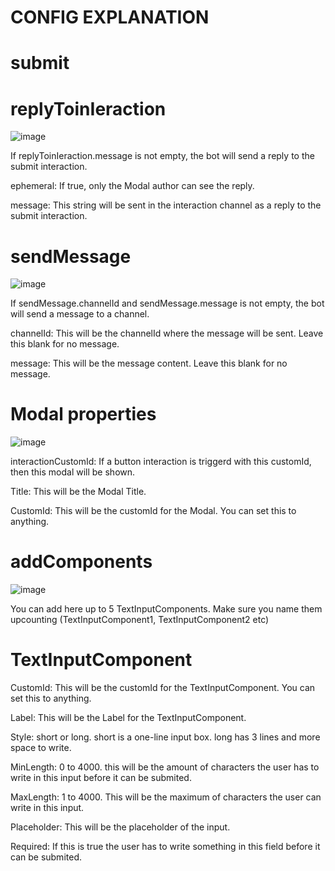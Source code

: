 # CONFIG EXPLANATION


# submit

# replyToinIeraction

![image](https://user-images.githubusercontent.com/55946112/162878422-151491f4-dbe2-4121-a856-b443ecbf52a8.png)
 



If replyToinIeraction.message is not empty, the bot will send a reply to the submit interaction.

ephemeral: If true, only the Modal author can see the reply.

message: This string will be sent in the interaction channel as a reply to the submit interaction.


# sendMessage 

![image](https://user-images.githubusercontent.com/55946112/162878468-1cb60ea1-f026-48c0-a1c3-a77eb122b014.png)




If sendMessage.channelId and sendMessage.message is not empty, the bot will send a message to a channel.

channelId: This will be the channelId where the message will be sent. Leave this blank for no message.

message: This will be the message content. Leave this blank for no message.


# Modal properties
![image](https://user-images.githubusercontent.com/55946112/162880475-9281be9b-2a9a-4e09-888f-3be80620a989.png)





interactionCustomId: If a button interaction is triggerd with this customId, then this modal will be shown. 

Title: This will be the Modal Title.

CustomId: This will be the customId for the Modal. You can set this to anything.


# addComponents

![image](https://user-images.githubusercontent.com/55946112/162880498-76e024c3-f85c-4bd9-9c2d-037b6fccc654.png)




 You can add here up to 5 TextInputComponents. Make sure you name them upcounting (TextInputComponent1, TextInputComponent2 etc) 

# TextInputComponent


CustomId: This will be the customId for the TextInputComponent. You can set this to anything.

Label: This will be the Label for the TextInputComponent.

Style: short or long. short is a one-line input box. long has 3 lines and more space to write.

MinLength: 0 to 4000. this will be the amount of characters the user has to write in this input before it can be submited.

MaxLength: 1 to 4000. This will be the maximum of characters the user can write in this input.

Placeholder: This will be the placeholder of the input.

Required: If this is true the user has to write something in this field before it can be submited.
